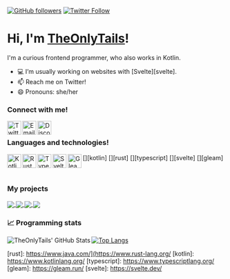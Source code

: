 [![GitHub followers](https://img.shields.io/github/followers/TheOnlyTails?style=social)][github_page]
[![Twitter Follow](https://img.shields.io/twitter/follow/The_Only_Tails?label=Follow&style=social)][twitter]

# Hi, I'm [TheOnlyTails](https://theonlytails.com)!
I'm a curious frontend programmer, who also works in Kotlin.
- 💻 I’m usually working on websites with [Svelte][svelte].
- 📫 Reach me on Twitter! 
- 😄 Pronouns: she/her

### Connect with me!
[<img align="left" alt="Twitter" width="32" src="https://abs.twimg.com/favicons/twitter.ico"/>][twitter]
[<img align="left" alt="Email" width="32" src="https://img.icons8.com/fluent/48/000000/email.png">][email]
[<img align="left" alt="Discord" width="32" src="https://discord.com/assets/847541504914fd33810e70a0ea73177e.ico"/>](https://discord.com/users/645291351562518542)

<br/>

### Languages and technologies!
[<img align="left" alt="Kotlin" width="32" src="https://api.iconify.design/logos:kotlin-icon.svg?color=%23888888"/>][kotlin]
[<img align="left" alt="Rust" width="32" src="https://api.iconify.design/mdi:language-rust.svg?color=%23888888"/>][rust]
[<img align="left" alt="TypeScript" width="32" src="https://api.iconify.design/logos:typescript-icon.svg?color=%23888888"/>][typescript]
[<img align="left" alt="Svelte" width="32" src="https://api.iconify.design/logos:svelte-icon.svg?color=%23888888"/>][svelte]
[<img align="left" alt="Gleam" width="32" src="https://api.iconify.design/vscode-icons:file-type-gleam.svg?color=%23888888"/>][gleam]

<br/>

### My projects
<a href="https://github.com/files-community/website">
  <img align="center" src="https://github-readme-stats.vercel.app/api/pin/?username=files-community&repo=website&theme=dark" />
</a>
<a href="https://github.com/lipu-linku/lipu">
  <img align="center" src="https://github-readme-stats.vercel.app/api/pin/?username=lipu-linku&repo=lipu&theme=dark" />
</a>
<a href="https://github.com/lipu-linku/sona">
  <img align="center" src="https://github-readme-stats.vercel.app/api/pin/?username=lipu-linku&repo=sona&theme=dark" />
</a>
<a href="https://github.com/theonlytails/theonlytails.com" >
  <img align="center" src="https://github-readme-stats.vercel.app/api/pin/?username=TheOnlyTails&repo=theonlytails.com&theme=dark" />
</a>

### 📈 Programming stats
<img align="left" alt="TheOnlyTails' GitHub Stats" src="https://github-readme-stats-hwa9vez0v.vercel.app/api?username=TheOnlyTails&include_all_commits=true&show_icons=true&hide_border=true&theme=dark"/>

[![Top Langs](https://github-readme-stats.vercel.app/api/top-langs/?username=TheOnlyTails&hide=c%23,shaderlab,hlsl,c%2B%2B&layout=compact&theme=dark)](https://github.com/anuraghazra/github-readme-stats)

[home_page]: https://theonlytails.com/
[twitter]: https://twitter.com/The_Only_Tails/
[github_page]: https://github.com/theonlytails
[email]: mailto:theonlytails@theonlytails.com

[rust]: https://www.java.com/](https://www.rust-lang.org/
[kotlin]: https://www.kotlinlang.org/
[typescript]: https://www.typescriptlang.org/
[gleam]: https://gleam.run/
[svelte]: https://svelte.dev/
